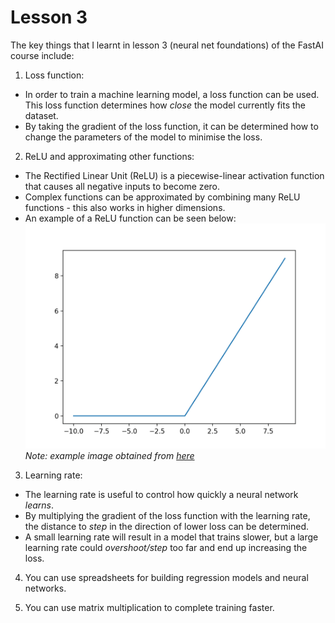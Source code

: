 # Lesson 3
The key things that I learnt in lesson 3 (neural net foundations) of the FastAI course include:
1. Loss function:
* In order to train a machine learning model, a loss function can be used. This loss function determines how *close* the model currently fits the dataset.
* By taking the gradient of the loss function, it can be determined how to change the parameters of the model to minimise the loss.

2. ReLU and approximating other functions:
* The Rectified Linear Unit (ReLU) is a piecewise-linear activation function that causes all negative inputs to become zero.
* Complex functions can be approximated by combining many ReLU functions - this also works in higher dimensions.
* An example of a ReLU function can be seen below:
![](/images/relu_example.png "Example of a ReLU Function")
*Note: example image obtained from [here](https://machinelearningmastery.com/rectified-linear-activation-function-for-deep-learning-neural-networks/)*

3. Learning rate:
* The learning rate is useful to control how quickly a neural network *learns*.
* By multiplying the gradient of the loss function with the learning rate, the distance to *step* in the direction of lower loss can be determined.
* A small learning rate will result in a model that trains slower, but a large learning rate could *overshoot/step* too far and end up increasing the loss.

4. You can use spreadsheets for building regression models and neural networks.

5. You can use matrix multiplication to complete training faster.
